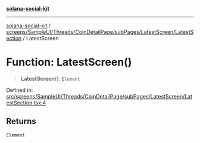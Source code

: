 [**solana-social-kit**](../../../../../../../../README.md)

***

[solana-social-kit](../../../../../../../../README.md) / [screens/SampleUI/Threads/CoinDetailPage/subPages/LatestScreen/LatestSection](../README.md) / LatestScreen

# Function: LatestScreen()

> **LatestScreen**(): `Element`

Defined in: [src/screens/SampleUI/Threads/CoinDetailPage/subPages/LatestScreen/LatestSection.tsx:4](https://github.com/SendArcade/solana-social-starter/blob/03568260ca96ed63f77049843c721de1cb011893/src/screens/SampleUI/Threads/CoinDetailPage/subPages/LatestScreen/LatestSection.tsx#L4)

## Returns

`Element`
